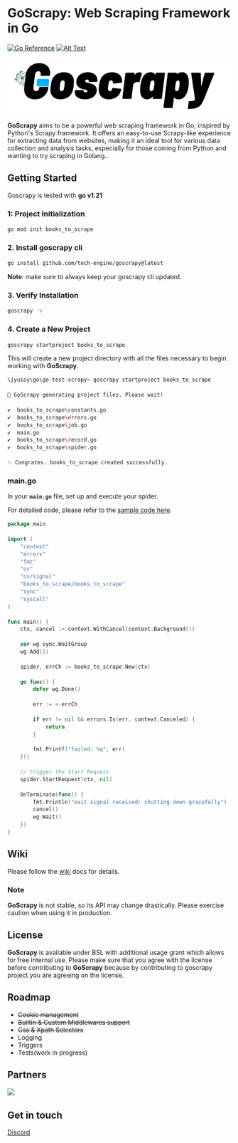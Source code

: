 ﻿# GoScrapy: Web Scraping Framework in Go
 [![Go Reference](https://pkg.go.dev/badge/github.com/tech-engine/goscrapy.svg)](https://pkg.go.dev/github.com/tech-engine/goscrapy) [![Alt Text](https://goreportcard.com/badge/github.com/tech-engine/goscrapy)](https://github.com/tech-engine/goscrapy)
<p align="center">
  <img width="800" src="./logo.webp">
</p>

**GoScrapy** aims to be a powerful web scraping framework in Go, inspired by Python's Scrapy framework. It offers an easy-to-use Scrapy-like experience for extracting data from websites, making it an ideal tool for various data collection and analysis tasks, especially for those coming from Python and wanting to try scraping in Golang..

## Getting Started

Goscrapy is tested with **go v1.21**

### 1: Project Initialization

```sh
go mod init books_to_scrape
```

### 2. Install goscrapy cli

```sh
go install github.com/tech-engine/goscrapy@latest
```
**Note**: make sure to always keep your goscrapy cli updated.

### 3. Verify Installation

```sh
goscrapy -v
```
### 4. Create a New Project

```sh
goscrapy startproject books_to_scrape
```
This will create a new project directory with all the files necessary to begin working with **GoScrapy**.

```sh
\iyuioy\go\go-test-scrapy> goscrapy startproject books_to_scrape

🚀 GoScrapy generating project files. Please wait!

✔️  books_to_scrape\constants.go
✔️  books_to_scrape\errors.go
✔️  books_to_scrape\job.go
✔️  main.go
✔️  books_to_scrape\record.go
✔️  books_to_scrape\spider.go

✨ Congrates. books_to_scrape created successfully.
```

### main.go
In your __`main.go`__ file, set up and execute your spider.

For detailed code, please refer to the [sample code here](./_examples/books.toscrape.com/main.go).

```go
package main

import (
	"context"
	"errors"
	"fmt"
	"os"
	"os/signal"
	"books_to_scrape/books_to_scrape"
	"sync"
	"syscall"
)

func main() {
	ctx, cancel := context.WithCancel(context.Background())

	var wg sync.WaitGroup
	wg.Add(1)

	spider, errCh := books_to_scrape.New(ctx)
	
	go func() {
		defer wg.Done()

		err := <-errCh

		if err != nil && errors.Is(err, context.Canceled) {
			return
		}

		fmt.Printf("failed: %q", err)
	}()

	// trigger the Start Request
	spider.StartRequest(ctx, nil)

	OnTerminate(func() {
		fmt.Println("exit signal received: shutting down gracefully")
		cancel()
		wg.Wait()
	})
}
```

## Wiki
Please follow the [wiki](https://github.com/tech-engine/goscrapy/wiki) docs for details.

### Note

**GoScrapy** is not stable, so its API may change drastically. Please exercise caution when using it in production.

## License

**GoScrapy** is available under BSL with additional usage grant which allows for free internal use. Please make sure that you agree with the license before contributing to **GoScrapy** because by contributing to goscrapy project you are agreeing on the license.

## Roadmap

- ~~Cookie management~~
- ~~Builtin & Custom Middlewares support~~
- ~~Css & Xpath Selectors~~
- Logging
- Triggers
- Tests(work in progress)

## Partners

<a href="https://dashboard.mangoproxy.com/signup?promo=v7omc7">
	<img src="https://mangoproxy.com/assetsfile/images/logomango.webp" width="200">
</a>

## Get in touch
[Discord](https://discord.gg/FPvxETjYPH)
